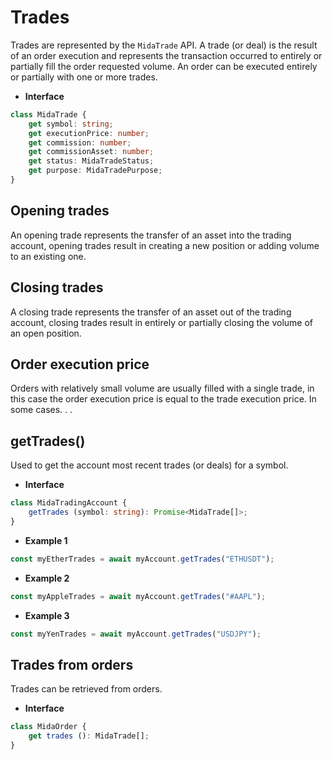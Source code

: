 # Trades
Trades are represented by the `MidaTrade` API.
A trade (or deal) is the result of an order execution and represents the transaction
occurred to entirely or partially fill the order requested volume. An order can be executed entirely
or partially with one or more trades.

- **Interface**
```typescript
class MidaTrade {
    get symbol: string;
    get executionPrice: number;
    get commission: number;
    get commissionAsset: number;
    get status: MidaTradeStatus;
    get purpose: MidaTradePurpose;
}
```

## Opening trades
An opening trade represents the transfer of an asset into the trading account, opening trades
result in creating a new position or adding volume to an existing one.

## Closing trades
A closing trade represents the transfer of an asset out of the trading account, closing trades
result in entirely or partially closing the volume of an open position.

## Order execution price
Orders with relatively small volume are usually filled with a single trade, in this case
the order execution price is equal to the trade execution price. In some cases. . .

## getTrades()
Used to get the account most recent trades (or deals) for a symbol.

- **Interface**
```typescript
class MidaTradingAccount {
    getTrades (symbol: string): Promise<MidaTrade[]>;
}
```
- **Example 1**
```javascript
const myEtherTrades = await myAccount.getTrades("ETHUSDT");
```
- **Example 2**
```javascript
const myAppleTrades = await myAccount.getTrades("#AAPL");
```
- **Example 3**
```javascript
const myYenTrades = await myAccount.getTrades("USDJPY");
```

## Trades from orders
Trades can be retrieved from orders.

- **Interface**
```typescript
class MidaOrder {
    get trades (): MidaTrade[];
}
```
